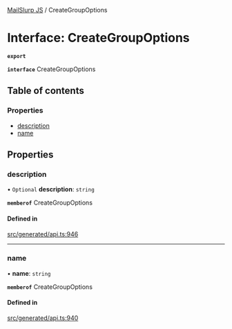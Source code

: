 [MailSlurp JS](../README.md) / CreateGroupOptions

# Interface: CreateGroupOptions

**`export`**

**`interface`** CreateGroupOptions

## Table of contents

### Properties

- [description](CreateGroupOptions.md#description)
- [name](CreateGroupOptions.md#name)

## Properties

### description

• `Optional` **description**: `string`

**`memberof`** CreateGroupOptions

#### Defined in

[src/generated/api.ts:946](https://github.com/mailslurp/mailslurp-client/blob/004c609/src/generated/api.ts#L946)

___

### name

• **name**: `string`

**`memberof`** CreateGroupOptions

#### Defined in

[src/generated/api.ts:940](https://github.com/mailslurp/mailslurp-client/blob/004c609/src/generated/api.ts#L940)
